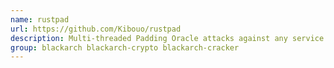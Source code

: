 ```yaml
---
name: rustpad
url: https://github.com/Kibouo/rustpad
description: Multi-threaded Padding Oracle attacks against any service.
group: blackarch blackarch-crypto blackarch-cracker
---
```

